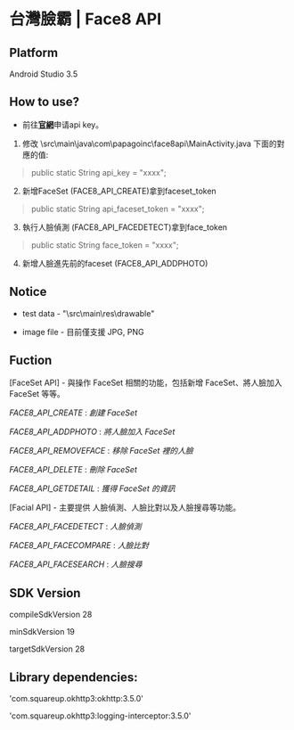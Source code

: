 台灣臉霸 | Face8 API
======================

Platform
-------------------------------------
Android Studio 3.5


How to use?
--------------------------------------------------
* 前往[**官網**](https://www.face8.ai/api-doc/)申请api key。

1. 修改 \src\main\java\com\papagoinc\face8api\MainActivity.java 下面的對應的值:

> public static String api_key = "xxxx"; 	


2. 新增FaceSet (FACE8_API_CREATE)拿到faceset_token
	
> public static String api_faceset_token = "xxxx";    


3. 執行人臉偵測 (FACE8_API_FACEDETECT)拿到face_token

> public static String face_token = "xxxx";


4. 新增人臉進先前的faceset (FACE8_API_ADDPHOTO)


Notice
--------------------------------------------------
* test data - "\src\main\res\drawable\"

* image file - 目前僅支援 JPG, PNG


Fuction
------------------------------------------------------------
[FaceSet API] - 與操作 FaceSet 相關的功能，包括新增 FaceSet、將人臉加入 FaceSet 等等。

*FACE8_API_CREATE* : *創建 FaceSet*

*FACE8_API_ADDPHOTO* : *將人臉加入 FaceSet*

*FACE8_API_REMOVEFACE* : *移除 FaceSet 裡的人臉*

*FACE8_API_DELETE* : *刪除 FaceSet*

*FACE8_API_GETDETAIL* : *獲得 FaceSet 的資訊*


[Facial API] - 主要提供 人臉偵測、人臉比對以及人臉搜尋等功能。

*FACE8_API_FACEDETECT* : *人臉偵測*

*FACE8_API_FACECOMPARE* : *人臉比對*

*FACE8_API_FACESEARCH* : *人臉搜尋*


SDK Version
------------------------------------------------------------

  compileSdkVersion 28

  minSdkVersion 19

  targetSdkVersion 28


Library dependencies:
------------------------------------

 'com.squareup.okhttp3:okhttp:3.5.0' 

 'com.squareup.okhttp3:logging-interceptor:3.5.0' 
 


